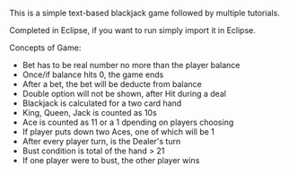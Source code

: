 This is a simple text-based blackjack game followed by multiple tutorials.

Completed in Eclipse, if you want to run simply import it in Eclipse.

Concepts of Game:
- Bet has to be real number no more than the player balance
- Once/if balance hits 0, the game ends
- After a bet, the bet will be deducte from balance
- Double option will not be shown, after Hit during a deal
- Blackjack is calculated for a two card hand
- King, Queen, Jack is counted as 10s
- Ace is counted as 11 or a 1 dpending on players choosing
- If player puts down two Aces, one of which will be 1
- After every player turn, is the Dealer's turn
- Bust condition is total of the hand > 21
- If one player were to bust, the other player wins
